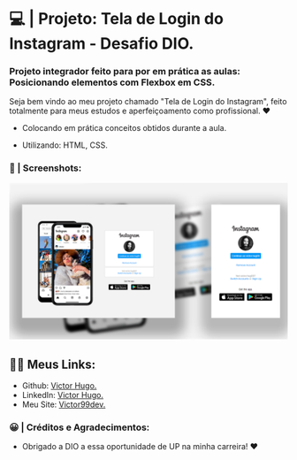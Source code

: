 # 💻 | Projeto: Tela de Login do Instagram - Desafio DIO.

### Projeto integrador feito para por em prática as aulas: </br>Posicionando elementos com Flexbox em CSS.

Seja bem vindo ao meu projeto chamado "Tela de Login do Instagram", feito totalmente para meus estudos e aperfeiçoamento como profissional. ❤️

- Colocando em prática conceitos obtidos durante a aula.

- Utilizando: HTML, CSS.


### 📸 | Screenshots: 

![preview1 img](./img/preview.png)

## 👩‍💻 Meus Links:

- Github: [Victor Hugo.](https://github.com/torugo99)
- LinkedIn: [Victor Hugo.](https://www.linkedin.com/in/victor-hugo99/)
- Meu Site: [Victor99dev.](http://victor99dev.site/)

### 😀 | Créditos e Agradecimentos:

- Obrigado a DIO a essa oportunidade de UP na minha carreira! ❤️